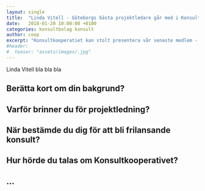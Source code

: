 ```yaml
---
layout: single
title:  "Linda Vitell - Göteborgs bästa projektledare går med i Konsultkooperativet"
date:   2018-01-20 10:00:00 +0100
categories: konsultbolag konsult
author: coop
excerpt: "Konsultkooperatiet kan stolt presentera vår senaste medlem - Linda Vitell!"
#header:
#  teaser: "assets/images/.jpg"
---
```

Linda Vitell bla bla bla

## Berätta kort om din bakgrund?

## Varför brinner du för projektledning?

## När bestämde du dig för att bli frilansande konsult?

## Hur hörde du talas om Konsultkooperativet?

## ...
